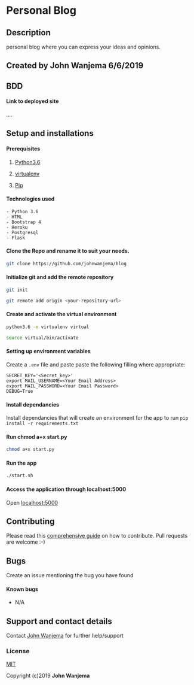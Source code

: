 # Personal Blog

## Description

 personal blog where you can  express your ideas and opinions.

## Created by John Wanjema 6/6/2019

## BDD

#### Link to deployed site

....

## Setup and installations

#### Prerequisites

1. [Python3.6](https://www.python.org/downloads/)
   
2. [virtualenv](https://virtualenv.pypa.io/en/stable/installation/)
3. [Pip](https://pip.pypa.io/en/stable/installing/)

#### Technologies used

    - Python 3.6
    - HTML
    - Bootstrap 4
    - Heroku
    - Postgresql
    - Flask

#### Clone the Repo and rename it to suit your needs.

```bash
git clone https://github.com/johnwanjema/blog
```

#### Initialize git and add the remote repository

```bash
git init
```

```bash
git remote add origin <your-repository-url>
```

#### Create and activate the virtual environment

```bash
python3.6 -m virtualenv virtual
```

```bash
source virtual/bin/activate
```

#### Setting up environment variables

Create a `.env` file and paste paste the following filling where appropriate:

```
SECRET_KEY='<Secret_key>'
export MAIL_USERNAME=<Your Email Address>
export MAIL_PASSWORD=<Your Email Password>
DEBUG=True
```

#### Install dependancies

Install dependancies that will create an environment for the app to run
`pip install -r requirements.txt`

#### Run chmod a+x start.py

```bash
chmod a+x start.py
```

#### Run the app

```bash
./start.sh
```

#### Access the application through localhost:5000

Open [localhost:5000](http://127.0.0.1:5000/)

## Contributing

Please read this [comprehensive guide](https://opensource.guide/how-to-contribute/) on how to contribute. Pull requests are welcome :-)

## Bugs

Create an issue mentioning the bug you have found

#### Known bugs

- N/A

## Support and contact details

Contact [John Wanjema](jonwanjema@gmail.com) for further help/support

### License

[MIT](https://github.com/johnwanjema/blog/blob/master/LICENSE)

Copyright (c)2019 **John Wanjema**
